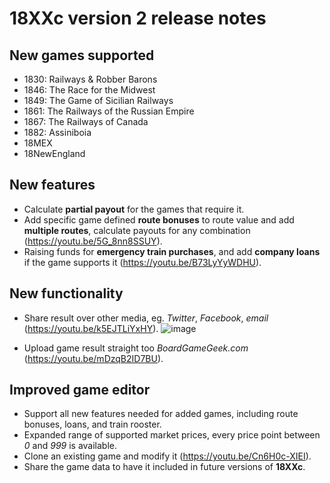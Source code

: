 # 18XXc version 2 release notes

## New games supported

- 1830: Railways & Robber Barons
- 1846: The Race for the Midwest
- 1849: The Game of Sicilian Railways
- 1861: The Railways of the Russian Empire
- 1867: The Railways of Canada
- 1882: Assiniboia
- 18MEX
- 18NewEngland

## New features

- Calculate **partial payout** for the games that require it.
- Add specific game defined **route bonuses** to route value and add **multiple routes**, calculate payouts for any combination (https://youtu.be/5G_8nn8SSUY).
- Raising funds for **emergency train purchases**, and add **company loans** if the game supports it (https://youtu.be/B73LyYyWDHU).

## New functionality

- Share result over other media, eg. _Twitter_, _Facebook_, _email_ (https://youtu.be/k5EJTLiYxHY).
 ![image](https://user-images.githubusercontent.com/1972/113130783-fa813780-920b-11eb-92f7-814b0decae21.png)

- Upload game result straight too _BoardGameGeek.com_ (https://youtu.be/mDzqB2ID7BU).

## Improved game editor

- Support all new features needed for added games, including route bonuses, loans, and train rooster.
- Expanded range of supported market prices, every price point between _0_ and _999_ is available.
- Clone an existing game and modify it (https://youtu.be/Cn6H0c-XIEI).
- Share the game data to have it included in future versions of **18XXc**.
